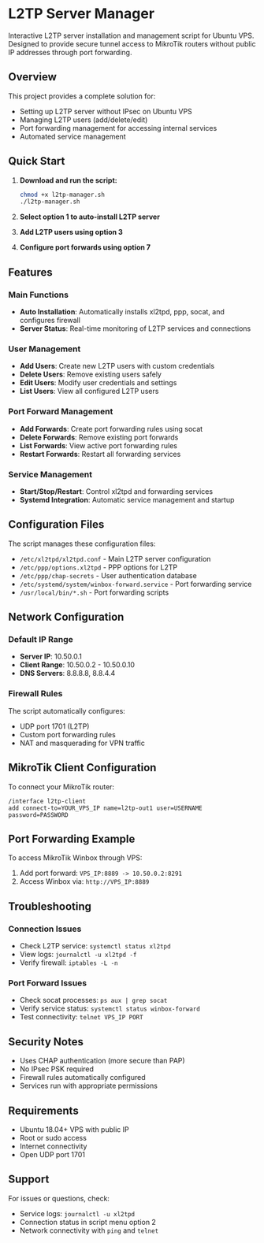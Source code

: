 # L2TP Server Manager

Interactive L2TP server installation and management script for Ubuntu VPS. Designed to provide secure tunnel access to MikroTik routers without public IP addresses through port forwarding.

## Overview

This project provides a complete solution for:
- Setting up L2TP server without IPsec on Ubuntu VPS
- Managing L2TP users (add/delete/edit)
- Port forwarding management for accessing internal services
- Automated service management

## Quick Start

1. **Download and run the script:**
   ```bash
   chmod +x l2tp-manager.sh
   ./l2tp-manager.sh
   ```

2. **Select option 1 to auto-install L2TP server**

3. **Add L2TP users using option 3**

4. **Configure port forwards using option 7**

## Features

### Main Functions
- **Auto Installation**: Automatically installs xl2tpd, ppp, socat, and configures firewall
- **Server Status**: Real-time monitoring of L2TP services and connections

### User Management
- **Add Users**: Create new L2TP users with custom credentials
- **Delete Users**: Remove existing users safely
- **Edit Users**: Modify user credentials and settings
- **List Users**: View all configured L2TP users

### Port Forward Management
- **Add Forwards**: Create port forwarding rules using socat
- **Delete Forwards**: Remove existing port forwards
- **List Forwards**: View active port forwarding rules
- **Restart Forwards**: Restart all forwarding services

### Service Management
- **Start/Stop/Restart**: Control xl2tpd and forwarding services
- **Systemd Integration**: Automatic service management and startup

## Configuration Files

The script manages these configuration files:

- `/etc/xl2tpd/xl2tpd.conf` - Main L2TP server configuration
- `/etc/ppp/options.xl2tpd` - PPP options for L2TP
- `/etc/ppp/chap-secrets` - User authentication database
- `/etc/systemd/system/winbox-forward.service` - Port forwarding service
- `/usr/local/bin/*.sh` - Port forwarding scripts

## Network Configuration

### Default IP Range
- **Server IP**: 10.50.0.1
- **Client Range**: 10.50.0.2 - 10.50.0.10
- **DNS Servers**: 8.8.8.8, 8.8.4.4

### Firewall Rules
The script automatically configures:
- UDP port 1701 (L2TP)
- Custom port forwarding rules
- NAT and masquerading for VPN traffic

## MikroTik Client Configuration

To connect your MikroTik router:

```
/interface l2tp-client
add connect-to=YOUR_VPS_IP name=l2tp-out1 user=USERNAME password=PASSWORD
```

## Port Forwarding Example

To access MikroTik Winbox through VPS:
1. Add port forward: `VPS_IP:8889 -> 10.50.0.2:8291`
2. Access Winbox via: `http://VPS_IP:8889`

## Troubleshooting

### Connection Issues
- Check L2TP service: `systemctl status xl2tpd`
- View logs: `journalctl -u xl2tpd -f`
- Verify firewall: `iptables -L -n`

### Port Forward Issues
- Check socat processes: `ps aux | grep socat`
- Verify service status: `systemctl status winbox-forward`
- Test connectivity: `telnet VPS_IP PORT`

## Security Notes

- Uses CHAP authentication (more secure than PAP)
- No IPsec PSK required
- Firewall rules automatically configured
- Services run with appropriate permissions

## Requirements

- Ubuntu 18.04+ VPS with public IP
- Root or sudo access
- Internet connectivity
- Open UDP port 1701

## Support

For issues or questions, check:
- Service logs: `journalctl -u xl2tpd`
- Connection status in script menu option 2
- Network connectivity with `ping` and `telnet`